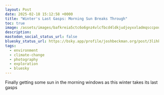 ```yaml
---
layout: Post
date: 2025-02-18 15:12:58 +0000
title: "Winter's Last Gasps: Morning Sun Breaks Through"
toc: true
image: /assets/images/bafkreia5ctc6o6gnz4vlcfbcd4ldkjudjoyxxladmqsccpoufcllz3f3z4@jpeg.jpeg
description: 
mastodon_social_status_url: false
bluesky_status_url: https://bsky.app/profile/joshbeckman.org/post/3lihkdrgwfs2b
tags:
  - environment
  - climate-change
  - photography
  - exploration
  - bluesky
---
```


Finally getting some sun in the morning windows as this winter takes its last gasps
